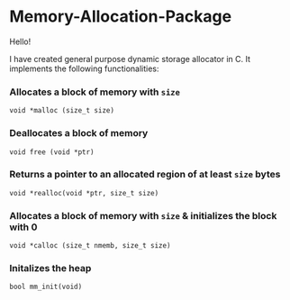 # Memory-Allocation-Package

Hello!

I have created general purpose dynamic storage allocator in C. It implements the following functionalities:

### Allocates a block of memory with ```size```
```void *malloc (size_t size)```

### Deallocates a block of memory 
```void free (void *ptr)``` 

### Returns a pointer to an allocated region of at least ```size``` bytes 
```void *realloc(void *ptr, size_t size)```

### Allocates a block of memory with ```size``` & initializes the block with 0
```void *calloc (size_t nmemb, size_t size)```

### Initalizes the heap
```bool mm_init(void)```
